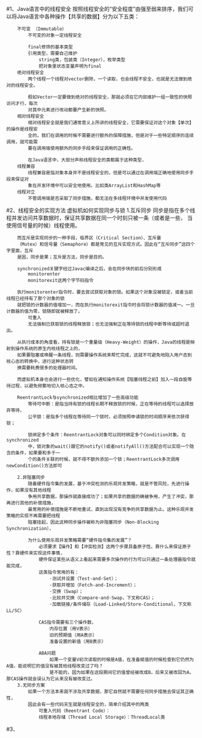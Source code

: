 #1、Java语言中的线程安全
    按照线程安全的“安全程度”由强至弱来排序，我们可以将Java语言中各种操作【共享的数据】分为以下五类：
        
        不可变 （Immutable）
            不可变的对象一定线程安全
            
            final修饰的基本类型
            引用类型，需要自己维护
                string类，包装类（Integer），枚举类型
                把对象里状态变量声明为final
        绝对线程安全
            两个线程一个线程对vector删除，一个读取，也会线程不安全，也就是无法做到绝对的线程安全。
            
            假如Vector一定要做到绝对的线程安全，那就必须在它内部维护一组一致性的快照访问才行，每次
            对其中元素进行改动都要产生新的快照。
        相对线程安全
            相对线程安全就是我们通常意义上所讲的线程安全，它需要保证对这个对象【单次】的操作是线程安
            全的，我们在调用的时候不需要进行额外的保障措施，但是对于一些特定顺序的连续调用，就可能需
            要在调用端使用额外的同步手段来保证调用的正确性。
            
            在Java语言中，大部分声称线程安全的类都属于这种类型，
        线程兼容
            线程兼容是指对象本身并不是线程安全的，但是可以通过在调用端正确地使用同步手段来保证对
            象在并发环境中可以安全地使用。比如类ArrayList和HashMap等
        线程对立
            不管调用端是否采取了同步措施，都无法在多线程环境中并发使用代码
    
#2、线程安全的实现方法
    虚拟机如何实现同步与锁
    1.互斥同步
        同步是指在多个线程并发访问共享数据时，保证共享数据在同一个时刻只被一条（或者是一些，
        当使用信号量的时候）线程使用。
        
        而互斥是实现同步的一种手段，临界区（Critical Section）、互斥量
        （Mutex）和信号量（Semaphore）都是常见的互斥实现方式。因此在“互斥同步”这四个字里面，互斥
        是因，同步是果；互斥是方法，同步是目的。
        
        synchronized关键字经过Javac编译之后，会在同步块的前后分别形成
            monitorenter
            monitorexit这两个字节码指令
        
        执行monitorenter指令时，要去尝试获取对象的锁。如果这个对象没被锁定，或者当前线程已经持有了那个对象的锁
        就把锁的计数器的值增加一，而在执行monitorexit指令时会将锁计数器的值减一。一旦计数器的值为零，锁随即就被释放了。
            可重入
            无法强制已获取锁的线程释放锁；也无法强制正在等待锁的线程中断等待或超时退出。
            
        从执行成本的角度看，持有锁是一个重量级（Heavy-Weight）的操作，Java的线程是映射到操作系统的原生内核线程之上的，
        如果要阻塞或唤醒一条线程，则需要操作系统来帮忙完成，这就不可避免地陷入用户态到核心态的转换中，进行这种状态转
        换需要耗费很多的处理器时间。
        
        而虚拟机本身也会进行一些优化，譬如在通知操作系统【阻塞线程之前】加入一段自旋等待过程，以避免频繁地切入核心态之中。
        
        ReentrantLock与synchronized相比增加了一些高级功能
            等待可中断：是指当持有锁的线程长期不释放锁的时候，正在等待的线程可以选择放弃等待，
            公平锁：是指多个线程在等待同一个锁时，必须按照申请锁的时间顺序来依次获得锁；
            
            锁绑定多个条件：ReentrantLock对象可以同时绑定多个Condition对象。在synchronized
            中，锁对象的wait()跟它的notify()或者notifyAll()方法配合可以实现一个隐含的条件，如果要和多于一
            个的条件关联的时候，就不得不额外添加一个锁；ReentrantLock多次调用newCondition()方法即可
            
        2.非阻塞同步
            随着硬件指令集的发展，基于冲突检测的乐观并发策略，就是不管风险，先进行操作，如果没有其他线程
            争用共享数据，那操作就直接成功了；如果共享的数据的确被争用，产生了冲突，那再进行其他的补偿措施，
            最常用的补偿措施是不断地重试，直到出现没有竞争的共享数据为止。这种乐观并发策略的实现不再需要把线程
            阻塞挂起，因此这种同步操作被称为非阻塞同步（Non-Blocking Synchronization），
            
            为什么使用乐观并发策略需要“硬件指令集的发展”？
                必须要求【操作】和【冲突检测】这两个步骤具备原子性。靠什么来保证原子性？靠硬件来实现这件事情，
                硬件保证某些从语义上看起来需要多次操作的行为可以只通过一条处理器指令就能完成，
                这类指令常用的有：
                    ·测试并设置（Test-and-Set）；
                    ·获取并增加（Fetch-and-Increment）；
                    ·交换（Swap）；
                    ·比较并交换（Compare-and-Swap，下文称CAS）；
                    ·加载链接/条件储存（Load-Linked/Store-Conditional，下文称LL/SC）
                
                CAS指令需要有三个操作数，
                    内存位置（用V表示）
                    旧的预期值（用A表示）
                    准备设置的新值（用B表示）
                    
                ABA问题
                    如果一个变量V初次读取的时候是A值，在准备赋值的时候检查到它仍然为A值，能说明它的值没有被其他线程改变过了吗？
                    是不能的，因为如果在这段期间它的值曾经被改成B，后来又被改回为A，那CAS操作就会误认为它从来没有被改变过。
        3.无同步方案
            如果一个方法本来就不涉及共享数据，那它自然就不需要任何同步措施去保证其正确性，
            因此会有一些代码天生就是线程安全的，简单介绍其中的两类
                可重入代码（Reentrant Code）：
                线程本地存储（Thread Local Storage）：ThreadLocal类
                
                
#3、